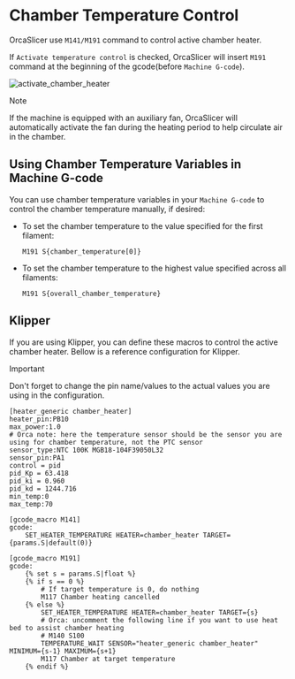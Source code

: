 # Chamber Temperature Control

OrcaSlicer use `M141/M191` command to control active chamber heater.

If `Activate temperature control` is checked, OrcaSlicer will insert `M191` command at the beginning of the gcode(before `Machine G-code`).

![activate_chamber_heater](https://github.com/SoftFever/OrcaSlicer/blob/main/doc/images/activate_chamber_heater.jpg?raw=true)

> [!NOTE]
> If the machine is equipped with an auxiliary fan, OrcaSlicer will automatically activate the fan during the heating period to help circulate air in the chamber.

## Using Chamber Temperature Variables in Machine G-code

You can use chamber temperature variables in your `Machine G-code` to control the chamber temperature manually, if desired:

- To set the chamber temperature to the value specified for the first filament:
  ```gcode
  M191 S{chamber_temperature[0]}
  ```
- To set the chamber temperature to the highest value specified across all filaments:
  ```gcode
  M191 S{overall_chamber_temperature}
  ```

## Klipper

If you are using Klipper, you can define these macros to control the active chamber heater.
Bellow is a reference configuration for Klipper.

> [!Important]
> Don't forget to change the pin name/values to the actual values you are using in the configuration.

```gcode
[heater_generic chamber_heater]
heater_pin:PB10
max_power:1.0
# Orca note: here the temperature sensor should be the sensor you are using for chamber temperature, not the PTC sensor
sensor_type:NTC 100K MGB18-104F39050L32
sensor_pin:PA1
control = pid
pid_Kp = 63.418
pid_ki = 0.960
pid_kd = 1244.716
min_temp:0
max_temp:70

[gcode_macro M141]
gcode:
    SET_HEATER_TEMPERATURE HEATER=chamber_heater TARGET={params.S|default(0)}

[gcode_macro M191]
gcode:
    {% set s = params.S|float %}
    {% if s == 0 %}
        # If target temperature is 0, do nothing
        M117 Chamber heating cancelled
    {% else %}
        SET_HEATER_TEMPERATURE HEATER=chamber_heater TARGET={s}
        # Orca: uncomment the following line if you want to use heat bed to assist chamber heating
        # M140 S100
        TEMPERATURE_WAIT SENSOR="heater_generic chamber_heater" MINIMUM={s-1} MAXIMUM={s+1}
        M117 Chamber at target temperature
    {% endif %}
```